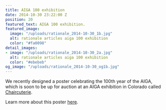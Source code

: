 ```yaml
---
title: AIGA 100 exhibition
date: 2014-10-30 23:22:00 Z
position: 20
featured_text: AIGA 100 exhibition.
featured_image:
  image: "/uploads/rationale_2014-10-30_1b.jpg"
  alt: rationale articles aiga 100 exhibition
  color: "#fa0098"
detail_images:
- image: "/uploads/rationale_2014-10-30_2a.jpg"
  alt: rationale articles aiga 100 exhibition
  color: "#ebebeb"
og_image: "/uploads/rationale_2014-10-30_og1b.jpg"
---
```


We recently designed a poster celebrating the 100th year of the AIGA, which is soon to be up for auction at an AIGA exhibition in Colorado called [Chaircuterie](https://colorado.aiga.org/event/chaircuterie-an-aiga-colorado-design-council-event/).

Learn more about this poster [here](https://rationale-design.com/our-work/aiga-100/).